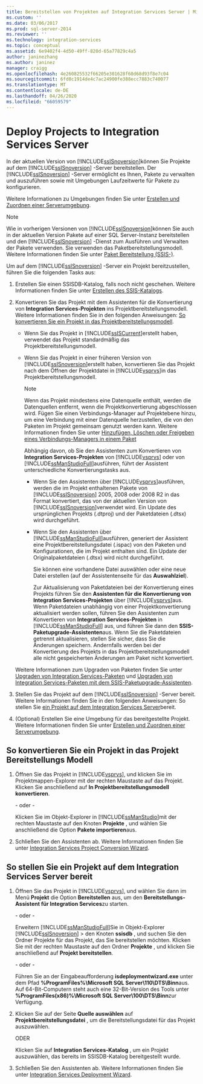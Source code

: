 ```yaml
---
title: Bereitstellen von Projekten auf Integration Services Server | Microsoft-Dokumentation
ms.custom: ''
ms.date: 03/06/2017
ms.prod: sql-server-2014
ms.reviewer: ''
ms.technology: integration-services
ms.topic: conceptual
ms.assetid: 6e9402f4-4d50-49ff-820d-65a77829c4a5
author: janinezhang
ms.author: janinez
manager: craigg
ms.openlocfilehash: 4e260825532f66205e301628f60d68d93f8e7c04
ms.sourcegitcommit: 6fd8c1914de4c7ac24900fe388ecc7883c740077
ms.translationtype: MT
ms.contentlocale: de-DE
ms.lasthandoff: 04/26/2020
ms.locfileid: "66059579"
---
```

# <a name="deploy-projects-to-integration-services-server"></a>Deploy Projects to Integration Services Server
  In der aktuellen Version von [!INCLUDE[ssISnoversion](../includes/ssisnoversion-md.md)]können Sie Projekte auf dem [!INCLUDE[ssISnoversion](../includes/ssisnoversion-md.md)] -Server bereitstellen. Der [!INCLUDE[ssISnoversion](../includes/ssisnoversion-md.md)] -Server ermöglicht es Ihnen, Pakete zu verwalten und auszuführen sowie mit Umgebungen Laufzeitwerte für Pakete zu konfigurieren.  
  
 Weitere Informationen zu Umgebungen finden Sie unter [Erstellen und Zuordnen einer Serverumgebung](../../2014/integration-services/create-and-map-a-server-environment.md).  
  
> [!NOTE]  
>  Wie in vorherigen Versionen von [!INCLUDE[ssISnoversion](../includes/ssisnoversion-md.md)]können Sie auch in der aktuellen Version Pakete auf einer SQL Server-Instanz bereitstellen und den [!INCLUDE[ssISnoversion](../includes/ssisnoversion-md.md)] -Dienst zum Ausführen und Verwalten der Pakete verwenden. Sie verwenden das Paketbereitstellungsmodell. Weitere Informationen finden Sie unter [Paket Bereitstellung &#40;SSIS-&#41;](packages/legacy-package-deployment-ssis.md).  
  
 Um auf dem [!INCLUDE[ssISnoversion](../includes/ssisnoversion-md.md)] -Server ein Projekt bereitzustellen, führen Sie die folgenden Tasks aus:  
  
1.  Erstellen Sie einen SSISDB-Katalog, falls noch nicht geschehen. Weitere Informationen finden Sie unter [Erstellen des SSIS-Katalogs](catalog/ssis-catalog.md).  
  
2.  Konvertieren Sie das Projekt mit dem Assistenten für die Konvertierung von **Integration Services-Projekten** ins Projektbereitstellungsmodell. Weitere Informationen finden Sie in den folgenden Anweisungen: [So konvertieren Sie ein Projekt in das Projektbereitstellungsmodell](#convert).  
  
    -   Wenn Sie das Projekt in [!INCLUDE[ssISCurrent](../includes/ssiscurrent-md.md)]erstellt haben, verwendet das Projekt standardmäßig das Projektbereitstellungsmodell.  
  
    -   Wenn Sie das Projekt in einer früheren Version von [!INCLUDE[ssISnoversion](../includes/ssisnoversion-md.md)]erstellt haben, konvertieren Sie das Projekt nach dem Öffnen der Projektdatei in [!INCLUDE[vsprvs](../includes/vsprvs-md.md)]in das Projektbereitstellungsmodell.  
  
        > [!NOTE]  
        >  Wenn das Projekt mindestens eine Datenquelle enthält, werden die Datenquellen entfernt, wenn die Projektkonvertierung abgeschlossen wird. Fügen Sie einen Verbindungs-Manager auf Projektebene hinzu, um eine Verbindung mit einer Datenquelle herzustellen, die von den Paketen im Projekt gemeinsam genutzt werden kann. Weitere Informationen finden Sie unter [Hinzufügen, Löschen oder Freigeben eines Verbindungs-Managers in einem Paket](../../2014/integration-services/add-delete-or-share-a-connection-manager-in-a-package.md)  
  
         Abhängig davon, ob Sie den Assistenten zum Konvertieren von **Integration Services-Projekten** von [!INCLUDE[vsprvs](../includes/vsprvs-md.md)] oder von [!INCLUDE[ssManStudioFull](../includes/ssmanstudiofull-md.md)]ausführen, führt der Assistent unterschiedliche Konvertierungstasks aus.  
  
        -   Wenn Sie den Assistenten über [!INCLUDE[vsprvs](../includes/vsprvs-md.md)]ausführen, werden die im Projekt enthaltenen Pakete von [!INCLUDE[ssISnoversion](../includes/ssisnoversion-md.md)] 2005, 2008 oder 2008 R2 in das Format konvertiert, das von der aktuellen Version von [!INCLUDE[ssISnoversion](../includes/ssisnoversion-md.md)]verwendet wird. Ein Update des ursprünglichen Projekts (.dtproj) und der Paketdateien (.dtsx) wird durchgeführt.  
  
        -   Wenn Sie den Assistenten über [!INCLUDE[ssManStudioFull](../includes/ssmanstudiofull-md.md)]ausführen, generiert der Assistent eine Projektbereitstellungsdatei (.ispac) von den Paketen und Konfigurationen, die im Projekt enthalten sind. Ein Update der Originalpaketdateien (.dtsx) wird nicht durchgeführt.  
  
             Sie können eine vorhandene Datei auswählen oder eine neue Datei erstellen (auf der Assistentenseite für das **Auswahlziel**).  
  
             Zur Aktualisierung von Paketdateien bei der Konvertierung eines Projekts führen Sie den **Assistenten für die Konvertierung von Integration Services-Projekten** über [!INCLUDE[vsprvs](../includes/vsprvs-md.md)]aus. Wenn Paketdateien unabhängig von einer Projektkonvertierung aktualisiert werden sollen, führen Sie den Assistenten zum Konvertieren von **Integration Services-Projekten** in [!INCLUDE[ssManStudioFull](../includes/ssmanstudiofull-md.md)] aus, und führen Sie dann den **SSIS-Paketupgrade-Assistenten**aus. Wenn Sie die Paketdateien getrennt aktualisieren, stellen Sie sicher, dass Sie die Änderungen speichern. Andernfalls werden bei der Konvertierung des Projekts in das Projektbereitstellungsmodell alle nicht gespeicherten Änderungen am Paket nicht konvertiert.  
  
     Weitere Informationen zum Upgraden von Paketen finden Sie unter [Upgraden von Integration Services-Paketen](install-windows/upgrade-integration-services-packages.md) und [Upgraden von Integration Services-Paketen mit dem SSIS-Paketupgrade-Assistenten](install-windows/upgrade-integration-services-packages-using-the-ssis-package-upgrade-wizard.md).  
  
3.  Stellen Sie das Projekt auf dem [!INCLUDE[ssISnoversion](../includes/ssisnoversion-md.md)] -Server bereit. Weitere Informationen finden Sie in den folgenden Anweisungen: So stellen Sie [ein Projekt auf dem Integration Services Server](#deploy)bereit.  
  
4.  (Optional) Erstellen Sie eine Umgebung für das bereitgestellte Projekt. Weitere Informationen finden Sie unter [Erstellen und Zuordnen einer Serverumgebung](../../2014/integration-services/create-and-map-a-server-environment.md).  
  
##  <a name="to-convert-a-project-to-the-project-deployment-model"></a><a name="convert"></a>So konvertieren Sie ein Projekt in das Projekt Bereitstellungs Modell  
  
1.  Öffnen Sie das Projekt in [!INCLUDE[vsprvs](../includes/vsprvs-md.md)], und klicken Sie im Projektmappen-Explorer mit der rechten Maustaste auf das Projekt. Klicken Sie anschließend auf **In Projektbereitstellungsmodell konvertieren**.  
  
     - oder -  
  
     Klicken Sie im Objekt-Explorer in [!INCLUDE[ssManStudio](../includes/ssmanstudio-md.md)]mit der rechten Maustaste auf den Knoten **Projekte** , und wählen Sie anschließend die Option **Pakete importieren**aus.  
  
2.  Schließen Sie den Assistenten ab. Weitere Informationen finden Sie unter [Integration Services Project Conversion Wizard](../../2014/integration-services/integration-services-project-conversion-wizard.md).  
  
##  <a name="to-deploy-a-project-to-the-integration-services-server"></a><a name="deploy"></a>So stellen Sie ein Projekt auf dem Integration Services Server bereit  
  
1.  Öffnen Sie das Projekt in [!INCLUDE[vsprvs](../includes/vsprvs-md.md)], und wählen Sie dann im Menü **Projekt** die Option **Bereitstellen** aus, um den **Bereitstellungs-Assistent für Integration Services**zu starten.  
  
     - oder -  
  
     Erweitern [!INCLUDE[ssManStudioFull](../includes/ssmanstudiofull-md.md)]Sie in Objekt-Explorer [!INCLUDE[ssISnoversion](../includes/ssisnoversion-md.md)]  > den Knoten **ssisdb** , und suchen Sie den Ordner Projekte für das Projekt, das Sie bereitstellen möchten. Klicken Sie mit der rechten Maustaste auf den Ordner **Projekte** , und klicken Sie anschließend auf **Projekt bereitstellen**.  
  
     - oder -  
  
     Führen Sie an der Eingabeaufforderung **isdeploymentwizard.exe** unter dem Pfad **%ProgramFiles%\Microsoft SQL Server\110\DTS\Binn**aus. Auf 64-Bit-Computern steht auch eine 32-Bit-Version des Tools unter **%ProgramFiles(x86)%\Microsoft SQL Server\100\DTS\Binn**zur Verfügung.  
  
2.  Klicken Sie auf der Seite **Quelle auswählen** auf **Projektbereitstellungsdatei** , um die Bereitstellungsdatei für das Projekt auszuwählen.  
  
     ODER  
  
     Klicken Sie auf **Integration Services-Katalog** , um ein Projekt auszuwählen, das bereits im SSISDB-Katalog bereitgestellt wurde.  
  
3.  Schließen Sie den Assistenten ab. Weitere Informationen finden Sie unter [Integration Services Deployment Wizard](../../2014/integration-services/integration-services-deployment-wizard.md).  
  
  
